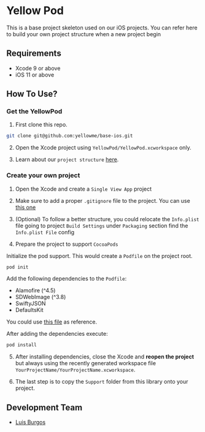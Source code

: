 # Yellow Pod

This is a base project skeleton used on our iOS projects. You can refer here to build your own project structure when a new project begin

## Requirements

* Xcode 9 or above
* iOS 11 or above

## How To Use?

### Get the YellowPod

1. First clone this repo.

``` bash
git clone git@github.com:yellowme/base-ios.git
```

2. Open the Xcode project using `YellowPod/YellowPod.xcworkspace` only.

3. Learn about our `project structure` [here](./YellowPod/README.md).

### Create your own project

1. Open the Xcode and create a `Single View App` project

2. Make sure to add a proper `.gitignore` file to the project. You can use [this one](./YellowPod/.gitignore)

3. (Optional) To follow a better structure, you could relocate the `Info.plist` file going to project `Build Settings` under `Packaging` section find the `Info.plist File` config

4. Prepare the project to support `CocoaPods`

Initialize the pod support. This would create a `Podfile` on the project root.

``` bash
pod init
```

Add the following dependencies to the `Podfile`:

* Alamofire (^4.5)
* SDWebImage (^3.8)
* SwiftyJSON
* DefaultsKit

You could use [this file](./YellowPod/Podfile) as reference.

After adding the dependencies execute:

``` bash
pod install
```

5. After installing dependencies, close the Xcode and **reopen the project** but always using the recently generated workspace file `YourProjectName/YourProjectName.xcworkspace`.

6. The last step is to copy the `Support` folder from this library onto your project.

## Development Team

* [Luis Burgos](https://github.com/LuisBurgos)